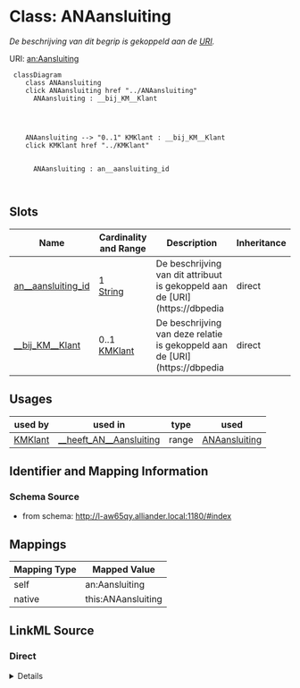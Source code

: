 

# Class: ANAansluiting


_De beschrijving van dit begrip is gekoppeld aan de [URI](https://dbpedia.org/page/Uniform_Resource_Identifier)._





URI: [an:Aansluiting](https://data.alliander.com/an/Aansluiting)






```mermaid
 classDiagram
    class ANAansluiting
    click ANAansluiting href "../ANAansluiting"
      ANAansluiting : __bij_KM__Klant
        
          
    
    
    ANAansluiting --> "0..1" KMKlant : __bij_KM__Klant
    click KMKlant href "../KMKlant"

        
      ANAansluiting : an__aansluiting_id
        
      
```




<!-- no inheritance hierarchy -->


## Slots

| Name | Cardinality and Range | Description | Inheritance |
| ---  | --- | --- | --- |
| [an__aansluiting_id](an__aansluiting_id.md) | 1 <br/> [String](String.md) | De beschrijving van dit attribuut is gekoppeld aan de [URI](https://dbpedia | direct |
| [__bij_KM__Klant](__bij_KM__Klant.md) | 0..1 <br/> [KMKlant](KMKlant.md) | De beschrijving van deze relatie is gekoppeld aan de [URI](https://dbpedia | direct |





## Usages

| used by | used in | type | used |
| ---  | --- | --- | --- |
| [KMKlant](KMKlant.md) | [__heeft_AN__Aansluiting](__heeft_AN__Aansluiting.md) | range | [ANAansluiting](ANAansluiting.md) |






## Identifier and Mapping Information







### Schema Source


* from schema: http://l-aw65qy.alliander.local:1180/#index




## Mappings

| Mapping Type | Mapped Value |
| ---  | ---  |
| self | an:Aansluiting |
| native | this:ANAansluiting |







## LinkML Source

<!-- TODO: investigate https://stackoverflow.com/questions/37606292/how-to-create-tabbed-code-blocks-in-mkdocs-or-sphinx -->

### Direct

<details>
```yaml
name: AN__Aansluiting
description: De beschrijving van dit begrip is gekoppeld aan de [URI](https://dbpedia.org/page/Uniform_Resource_Identifier).
from_schema: http://l-aw65qy.alliander.local:1180/#index
slots:
- an__aansluiting_id
- _ bij KM__Klant
slot_usage:
  name: _ bij KM__Klant
  domain_of:
  - AN__Aansluiting
  required: false
  multivalued: false
class_uri: an:Aansluiting

```
</details>

### Induced

<details>
```yaml
name: AN__Aansluiting
description: De beschrijving van dit begrip is gekoppeld aan de [URI](https://dbpedia.org/page/Uniform_Resource_Identifier).
from_schema: http://l-aw65qy.alliander.local:1180/#index
slot_usage:
  name: _ bij KM__Klant
  domain_of:
  - AN__Aansluiting
  required: false
  multivalued: false
attributes:
  an__aansluiting_id:
    name: an__aansluiting_id
    description: De beschrijving van dit attribuut is gekoppeld aan de [URI](https://dbpedia.org/page/Uniform_Resource_Identifier).
    from_schema: http://l-aw65qy.alliander.local:1180/#index
    rank: 1000
    slot_uri: att:n__aansluiting_id
    identifier: true
    alias: an__aansluiting_id
    owner: AN__Aansluiting
    domain_of:
    - AN__Aansluiting
    range: string
  _ bij KM__Klant:
    name: _ bij KM__Klant
    description: De beschrijving van deze relatie is gekoppeld aan de [URI](https://dbpedia.org/page/Uniform_Resource_Identifier).
    from_schema: http://l-aw65qy.alliander.local:1180/#index
    rank: 1000
    slot_uri: rel:bij_KM__Klant
    alias: __bij_KM__Klant
    owner: AN__Aansluiting
    domain_of:
    - AN__Aansluiting
    range: KM__Klant
    required: false
    multivalued: false
class_uri: an:Aansluiting

```
</details>